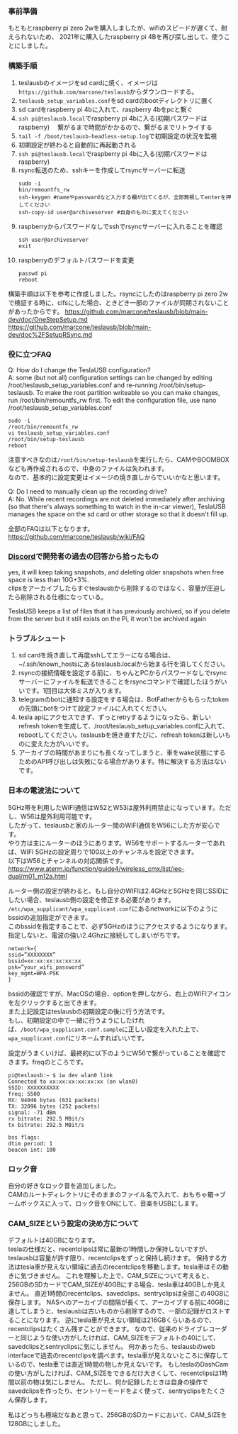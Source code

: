 ### 事前準備
もともとraspberry pi zero 2wを購入しましたが、wifiのスピードが遅くて、耐えられないため、
2021年に購入したraspberry pi 4Bを再び探し出して、使うことにしました。

### 構築手順
1. teslausbのイメージをsd cardに焼く、イメージは`https://github.com/marcone/teslausb`からダウンロードする。
2. `teslausb_setup_variables.conf`をsd cardのbootディレクトリに置く
3. sd cardをraspberry pi 4bに入れて、raspberry 4bをpcと繋ぐ
4. `ssh pi@teslausb.local`でraspberry pi 4bに入る(初期パスワードはraspberry)
　繋がるまで時間がかかるので、繋がるまでリトライする
6. `tail -f /boot/teslausb-headless-setup.log`で初期設定の状況を監視
7. 初期設定が終わると自動的に再起動される
8. `ssh pi@teslausb.local`でraspberry pi 4bに入る(初期パスワードはraspberry)
9. rsync転送のため、sshキーを作成してrsyncサーバーに転送
    ```
    sudo -i
    bin/remountfs_rw
    ssh-keygen #nameやpasswardなど入力する欄が出てくるが、全部無視してenterを押してください
    ssh-copy-id user@archiveserver #自身のものに変えてください
    ```
10. raspberryからパスワードなしでsshでrsyncサーバーに入れることを確認
    ```
    ssh user@archiveserver
    exit
    ```
11. raspberryのデフォルトパスワードを変更
    ```
    passwd pi
    reboot
    ```

構築手順は以下を参考に作成しました。rsyncにしたのはraspberry pi zero 2wで検証する時に、cifsにした場合、ときどき一部のファイルが同期されないことがあったからです。
https://github.com/marcone/teslausb/blob/main-dev/doc/OneStepSetup.md
https://github.com/marcone/teslausb/blob/main-dev/doc%2FSetupRSync.md

### 役に立つFAQ
Q: How do I change the TeslaUSB configuration?  
A: some (but not all) configuration settings can be changed by editing /root/teslausb_setup_variables.conf and re-running /root/bin/setup-teslausb. To make the root partition writeable so you can make changes, run /root/bin/remountfs_rw first. To edit the configuration file, use nano /root/teslausb_setup_variables.conf
```
sudo -i
/root/bin/remountfs_rw
vi teslausb_setup_variables.conf
/root/bin/setup-teslausb
reboot
```
注意すべきなのは`/root/bin/setup-teslausb`を実行したら、CAMやBOOMBOXなども再作成されるので、中身のファイルは失われます。  
なので、基本的に設定変更はイメージの焼き直しからでいいかなと思います。

Q: Do I need to manually clean up the recording drive?  
A: No. While recent recordings are not deleted immediately after archiving (so that there's always something to watch in the in-car viewer), TeslaUSB manages the space on the sd card or other storage so that it doesn't fill up.

全部のFAQは以下となります。  
https://github.com/marcone/teslausb/wiki/FAQ

### [Discord](https://discord.gg/2WgJFrFc)で開発者の過去の回答から拾ったもの
yes, it will keep taking snapshots, and deleting older snapshots when free space is less than 10G+3%.  
clipsをアーカイブしたらすぐteslausbから削除するのではなく、容量が圧迫したら削除される仕様になっている。

TeslaUSB keeps a list of files that it has previously archived, so if you delete from the server but it still exists on the Pi, it won't be archived again  


### トラブルシュート
1. sd cardを焼き直して再度sshしてエラーになる場合は、~/.ssh/known_hostsにあるteslausb.localから始まる行を消してください。
2. rsyncの接続情報を設定する前に、ちゃんとPCからパスワードなしでrsyncサーバーにファイルを転送できることをrsyncコマンドで確認したほうがいいです。1回目は大体ミスが入ります。
3. telegramのbotに通知する設定をする場合は、BotFatherからもらったtokenの先頭にbotをつけて設定ファイルに入れてください。
4. tesla apiにアクセスできず、ずっとretryするようになったら、新しいrefresh tokenを生成して、/root/teslausb_setup_variables.confに入れて、rebootしてください。teslausbを焼き直すたびに、refresh tokenは新しいものに変えた方がいいです。
5. アーカイブの時間があまりにも長くなってしまうと、車をwake状態にするためのAPI呼び出しは失敗になる場合があります。特に解決する方法はないです。

### 日本の電波法について
5GHz帯を利用したWIFI通信はW52とW53は屋外利用禁止になっています。ただし、W56は屋外利用可能です。  
したがって、teslausbと家のルーター間のWIFI通信をW56にした方が安心です。  
やり方は主にルーターのほうにあります。W56をサポートするルーターであれば、WIFI 5GHzの設定周りで100以上のチャンネルを設定できます。  
以下はW56とチャンネルの対応関係です。  
https://www.aterm.jp/function/guide4/wireless_cmx/list/iee-dual/m01_m12a.html

ルーター側の設定が終わると、もし自分のWIFIは2.4GHzと5GHzを同じSSIDにしたい場合、teslausb側の設定を修正する必要があります。  
`/etc/wpa_supplicant/wpa_supplicant.conf`にあるnetworkに以下のようにbssidの追加指定ができます。  
このbssidを指定することで、必ず5GHzのほうにアクセスするようになります。指定しないと、電波の強い2.4Ghzに接続してしまいがちです。  
```
network={
ssid=”XXXXXXXX”
bssid=xx:xx:xx:xx:xx:xx
psk=”your_wifi_password”
key_mgmt=WPA-PSK
}
```

bssidの確認ですが、MacOSの場合、optionを押しながら、右上のWIFIアイコンを左クリックすると出てきます。  
また上記設定はteslausbの初期設定の後に行う方法です。  
もし、初期設定の中で一緒に行うようにしたければ、`/boot/wpa_supplicant.conf.sample`に正しい設定を入れた上で、`wpa_supplicant.conf`にリネームすればいいです。

設定がうまくいけば、最終的に以下のようにW56で繋がっていることを確認できます。freqのところです。  
```
pi@teslausb:~ $ iw dev wlan0 link
Connected to xx:xx:xx:xx:xx:xx (on wlan0)
SSID: XXXXXXXXXX
freq: 5500
RX: 94046 bytes (631 packets)
TX: 32096 bytes (252 packets)
signal: -71 dBm
rx bitrate: 292.5 MBit/s
tx bitrate: 292.5 MBit/s

bss flags:
dtim period: 1
beacon int: 100
```

### ロック音
自分の好きなロック音を追加しました。  
CAMのルートディレクトリにそのままのファイル名で入れて、おもちゃ箱→ブームボックスに入って、ロック音をONにして、音楽をUSBにします。

### CAM_SIZEという設定の決め方について
デフォルトは40GBになります。  
teslaの仕様だと、recentclipsは常に最新の1時間しか保持しないですが、
teslausbは容量が許す限り、recentclipsをずっと保持し続けます。
保持する方法はtesla車が見えない領域に過去のrecentclipsを移動します。tesla車はその動きに気づきません。
これを理解した上で、CAM_SIZEについて考えると、256GBのSDカードでCAM_SIZEが40GBにする場合、tesla車は40GBしか見えません。
直近1時間のrecentclips、savedclips、sentryclipsは全部この40GBに保存します。
NASへのアーカイブの間隔が長くて、アーカイブする前に40GBに達してしまうと、teslausbは古いものから削除するので、一部の記録がロストすることになります。
逆にtesla車が見えない領域は216GBくらいあるので、recentclipsはたくさん残すことができます。
なので、従来のドライブレコーダーと同じような使い方がしたければ、CAM_SIZEをデフォルトの40にして、savedclipsとsentryclipsに気にしません。
何かあったら、teslausbのweb interfaceで過去のrecentclipsを調べます。tesla車が見えないところに保存しているので、tesla車では直近1時間の物しか見えないです。
もしteslaのDashCamの使い方がしたければ、CAM_SIZEをできるだけ大きくして、recentclipsは1時間以前の物は気にしません。
ただし、何か記録したときは自身の操作でsavedclipsを作ったり、セントリーモードをよく使って、sentryclipsをたくさん保存します。

私はどっちも極端だなあと思って、256GBのSDカードにおいて、CAM_SIZEを128GBにしました。